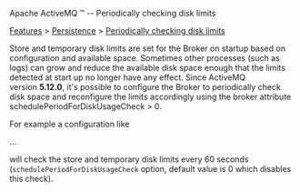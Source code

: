Apache ActiveMQ ™ -- Periodically checking disk limits 

[Features](features.html) > [Persistence](persistence.html) > [Periodically checking disk limits](periodically-checking-disk-limits.html)


Store and temporary disk limits are set for the Broker on startup based on configuration and available space. Sometimes other processes (such as logs) can grow and reduce the available disk space enough that the limits detected at start up no longer have any effect. Since ActiveMQ version **5.12.0**, it's possible to configure the Broker to periodically check disk space and reconfigure the limits accordingly using the broker attribute schedulePeriodForDiskUsageCheck > 0.

For example a configuration like

  <broker xmlns="http://activemq.apache.org/schema/core" schedulePeriodForDiskUsageCheck="60000">
	...
  </broker>

will check the store and temporary disk limits every 60 seconds (`schedulePeriodForDiskUsageCheck` option, default value is 0 which disables this check).

